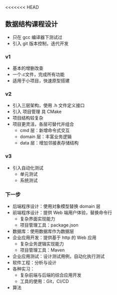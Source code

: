 
<<<<<<< HEAD
## 数据结构课程设计

* 只在 gcc 编译器下测试过
* 引入 git 版本控制，迭代开发

### v1
* 基本的增删改查
* 一个.c文件，完成所有功能
* 适用于小项目，快速原型搭建

### v2
* 引入三层架构，使用 .h 文件定义接口
* 引入 项目管理 具 CMake
* 项目结构较复杂
* 项目更灵活，各层可替代并组合
  * cmd 层：新增命令式交互
  * domain 层：丰富业务逻辑
  * data 层：增加邻接表存储结构

### v3
* 引入自动化测试
  * 单元测试
  * 系统测试

### 下一步
* 后端程序设计：使用对象模型替换 domain 层
* 前端程序设计：提供 Web 端用户体验，替换命令行
  * 复杂界面实现能力
  * 项目管理工具：package.json
* 数据库：使用数据库作为数据层
* 企业应用开发：提供基于 http 的 Web 应用
  * 复杂业务逻辑实现能力
  * 项目管理工具：Maven
* 企业应用测试：设计测试用例，自动化执行测试
* 软件工程：分析与设计
* 各种实习：
  * 复杂前端与后端的综合应用开发
  * 工具的使用：Git，CI/CD
* 算法


